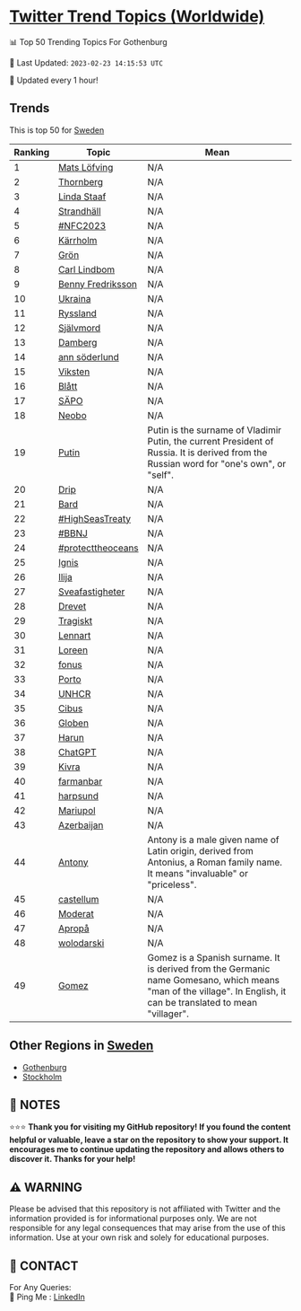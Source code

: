 [Twitter Trend Topics (Worldwide)](https://github.com/ErcinDedeoglu/Twitter-Trend-Topics)
==========


📊 Top 50 Trending Topics For Gothenburg

📆 Last Updated: `2023-02-23 14:15:53 UTC`

🔧 Updated every 1 hour!


## Trends

This is top 50 for [Sweden](</Sweden>)

| Ranking | Topic | Mean |
| ------- | ------------ | ------------ |
| 1 | [Mats Löfving](http://twitter.com/search?q=Mats+L%c3%b6fving) | N/A |
| 2 | [Thornberg](http://twitter.com/search?q=Thornberg) | N/A |
| 3 | [Linda Staaf](http://twitter.com/search?q=Linda+Staaf) | N/A |
| 4 | [Strandhäll](http://twitter.com/search?q=Strandh%c3%a4ll) | N/A |
| 5 | [#NFC2023](http://twitter.com/search?q=%23NFC2023) | N/A |
| 6 | [Kärrholm](http://twitter.com/search?q=K%c3%a4rrholm) | N/A |
| 7 | [Grön](http://twitter.com/search?q=Gr%c3%b6n) | N/A |
| 8 | [Carl Lindbom](http://twitter.com/search?q=Carl+Lindbom) | N/A |
| 9 | [Benny Fredriksson](http://twitter.com/search?q=Benny+Fredriksson) | N/A |
| 10 | [Ukraina](http://twitter.com/search?q=Ukraina) | N/A |
| 11 | [Ryssland](http://twitter.com/search?q=Ryssland) | N/A |
| 12 | [Självmord](http://twitter.com/search?q=Sj%c3%a4lvmord) | N/A |
| 13 | [Damberg](http://twitter.com/search?q=Damberg) | N/A |
| 14 | [ann söderlund](http://twitter.com/search?q=ann+s%c3%b6derlund) | N/A |
| 15 | [Viksten](http://twitter.com/search?q=Viksten) | N/A |
| 16 | [Blått](http://twitter.com/search?q=Bl%c3%a5tt) | N/A |
| 17 | [SÄPO](http://twitter.com/search?q=S%c3%84PO) | N/A |
| 18 | [Neobo](http://twitter.com/search?q=Neobo) | N/A |
| 19 | [Putin](http://twitter.com/search?q=Putin) | Putin is the surname of Vladimir Putin, the current President of Russia. It is derived from the Russian word for "one's own", or "self". |
| 20 | [Drip](http://twitter.com/search?q=Drip) | N/A |
| 21 | [Bard](http://twitter.com/search?q=Bard) | N/A |
| 22 | [#HighSeasTreaty](http://twitter.com/search?q=%23HighSeasTreaty) | N/A |
| 23 | [#BBNJ](http://twitter.com/search?q=%23BBNJ) | N/A |
| 24 | [#protecttheoceans](http://twitter.com/search?q=%23protecttheoceans) | N/A |
| 25 | [Ignis](http://twitter.com/search?q=Ignis) | N/A |
| 26 | [Ilija](http://twitter.com/search?q=Ilija) | N/A |
| 27 | [Sveafastigheter](http://twitter.com/search?q=Sveafastigheter) | N/A |
| 28 | [Drevet](http://twitter.com/search?q=Drevet) | N/A |
| 29 | [Tragiskt](http://twitter.com/search?q=Tragiskt) | N/A |
| 30 | [Lennart](http://twitter.com/search?q=Lennart) | N/A |
| 31 | [Loreen](http://twitter.com/search?q=Loreen) | N/A |
| 32 | [fonus](http://twitter.com/search?q=fonus) | N/A |
| 33 | [Porto](http://twitter.com/search?q=Porto) | N/A |
| 34 | [UNHCR](http://twitter.com/search?q=UNHCR) | N/A |
| 35 | [Cibus](http://twitter.com/search?q=Cibus) | N/A |
| 36 | [Globen](http://twitter.com/search?q=Globen) | N/A |
| 37 | [Harun](http://twitter.com/search?q=Harun) | N/A |
| 38 | [ChatGPT](http://twitter.com/search?q=ChatGPT) | N/A |
| 39 | [Kivra](http://twitter.com/search?q=Kivra) | N/A |
| 40 | [farmanbar](http://twitter.com/search?q=farmanbar) | N/A |
| 41 | [harpsund](http://twitter.com/search?q=harpsund) | N/A |
| 42 | [Mariupol](http://twitter.com/search?q=Mariupol) | N/A |
| 43 | [Azerbaijan](http://twitter.com/search?q=Azerbaijan) | N/A |
| 44 | [Antony](http://twitter.com/search?q=Antony) | Antony is a male given name of Latin origin, derived from Antonius, a Roman family name. It means "invaluable" or "priceless". |
| 45 | [castellum](http://twitter.com/search?q=castellum) | N/A |
| 46 | [Moderat](http://twitter.com/search?q=Moderat) | N/A |
| 47 | [Apropå](http://twitter.com/search?q=Aprop%c3%a5) | N/A |
| 48 | [wolodarski](http://twitter.com/search?q=wolodarski) | N/A |
| 49 | [Gomez](http://twitter.com/search?q=Gomez) | Gomez is a Spanish surname. It is derived from the Germanic name Gomesano, which means "man of the village". In English, it can be translated to mean "villager". |



## Other Regions in [Sweden](</Sweden>)

* [Gothenburg](</Sweden/Gothenburg.md>)
* [Stockholm](</Sweden/Stockholm.md>)



## 📝 NOTES

⭐⭐⭐ **Thank you for visiting my GitHub repository! If you found the content helpful or valuable, leave a star on the repository to show your support. It encourages me to continue updating the repository and allows others to discover it. Thanks for your help!**


## ⚠️ WARNING

Please be advised that this repository is not affiliated with Twitter and the information provided is for informational purposes only. We are not responsible for any legal consequences that may arise from the use of this information. Use at your own risk and solely for educational purposes.


## 📨 CONTACT

 For Any Queries:  
            🏓 Ping Me : [LinkedIn](https://www.linkedin.com/in/ercindedeoglu/)
